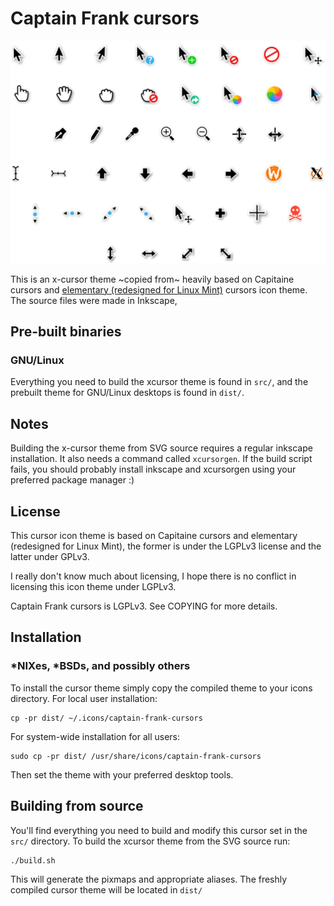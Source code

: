 # Captain Frank cursors

![](preview.png)

This is an x-cursor theme ~copied from~ heavily based on Capitaine cursors and [elementary (redesigned for Linux Mint)](https://github.com/AlessandroBusolin/elementary-cursors-for-Linux-Mint) cursors icon theme.
The source files were made in Inkscape, 

## Pre-built binaries
### GNU/Linux
Everything you need to build the xcursor theme is found in `src/`, and
the prebuilt theme for GNU/Linux desktops is found in `dist/`.

## Notes
Building the x-cursor theme from SVG source requires a regular inkscape
installation. It also needs a command called `xcursorgen`. If the build
script fails, you should probably install inkscape and xcursorgen using
your preferred package manager :)

## License
This cursor icon theme is based on Capitaine cursors and elementary (redesigned for Linux Mint), the
former is under the LGPLv3 license and the latter under GPLv3.

I really don't know much about licensing, I hope there is no conflict in licensing this icon theme
under LGPLv3.

Captain Frank cursors is LGPLv3. See COPYING for more details.

## Installation
### \*NIXes, \*BSDs, and possibly others
To install the cursor theme simply copy the compiled theme to your icons
directory. For local user installation:

```
cp -pr dist/ ~/.icons/captain-frank-cursors
```

For system-wide installation for all users:

```
sudo cp -pr dist/ /usr/share/icons/captain-frank-cursors
```

Then set the theme with your preferred desktop tools.



## Building from source
You'll find everything you need to build and modify this cursor set in
the `src/` directory. To build the xcursor theme from the SVG source
run:

```
./build.sh
```

This will generate the pixmaps and appropriate aliases.
The freshly compiled cursor theme will be located in `dist/`





